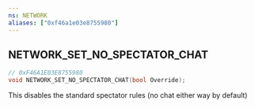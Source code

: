 ```yaml
---
ns: NETWORK
aliases: ["0xf46a1e03e8755980"]
---
```

## NETWORK_SET_NO_SPECTATOR_CHAT

```c
// 0xF46A1E03E8755980
void NETWORK_SET_NO_SPECTATOR_CHAT(bool Override);
```

This disables the standard spectator rules (no chat either way by default)

